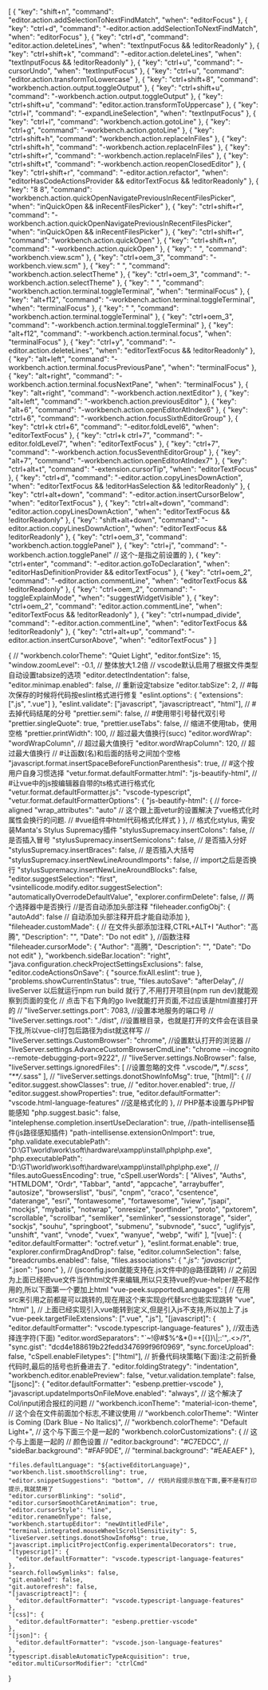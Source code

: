 [
  {
    "key": "shift+n",
    "command": "editor.action.addSelectionToNextFindMatch",
    "when": "editorFocus"
  },
  {
    "key": "ctrl+d",
    "command": "-editor.action.addSelectionToNextFindMatch",
    "when": "editorFocus"
  },
  {
    "key": "ctrl+d",
    "command": "editor.action.deleteLines",
    "when": "textInputFocus && !editorReadonly"
  },
  {
    "key": "ctrl+shift+k",
    "command": "-editor.action.deleteLines",
    "when": "textInputFocus && !editorReadonly"
  },
  {
    "key": "ctrl+u",
    "command": "-cursorUndo",
    "when": "textInputFocus"
  },
  {
    "key": "ctrl+u",
    "command": "editor.action.transformToLowercase"
  },
  {
    "key": "ctrl+shift+8",
    "command": "workbench.action.output.toggleOutput"
  },
  {
    "key": "ctrl+shift+u",
    "command": "-workbench.action.output.toggleOutput"
  },
  {
    "key": "ctrl+shift+u",
    "command": "editor.action.transformToUppercase"
  },
  {
    "key": "ctrl+l",
    "command": "-expandLineSelection",
    "when": "textInputFocus"
  },
  {
    "key": "ctrl+l",
    "command": "workbench.action.gotoLine"
  },
  {
    "key": "ctrl+g",
    "command": "-workbench.action.gotoLine"
  },
  {
    "key": "ctrl+shift+h",
    "command": "workbench.action.replaceInFiles"
  },
  {
    "key": "ctrl+shift+h",
    "command": "-workbench.action.replaceInFiles"
  },
  {
    "key": "ctrl+shift+r",
    "command": "-workbench.action.replaceInFiles"
  },
  {
    "key": "ctrl+shift+t",
    "command": "-workbench.action.reopenClosedEditor"
  },
  {
    "key": "ctrl+shift+r",
    "command": "-editor.action.refactor",
    "when": "editorHasCodeActionsProvider && editorTextFocus && !editorReadonly"
  },
  {
    "key": "8 8",
    "command": "workbench.action.quickOpenNavigatePreviousInRecentFilesPicker",
    "when": "inQuickOpen && inRecentFilesPicker"
  },
  {
    "key": "ctrl+shift+r",
    "command": "-workbench.action.quickOpenNavigatePreviousInRecentFilesPicker",
    "when": "inQuickOpen && inRecentFilesPicker"
  },
  {
    "key": "ctrl+shift+r",
    "command": "workbench.action.quickOpen"
  },
  {
    "key": "ctrl+shift+n",
    "command": "-workbench.action.quickOpen"
  },
  {
    "key": " ",
    "command": "workbench.view.scm"
  },
  {
    "key": "ctrl+oem_3",
    "command": "-workbench.view.scm"
  },
  {
    "key": " ",
    "command": "workbench.action.selectTheme"
  },
  {
    "key": "ctrl+oem_3",
    "command": "-workbench.action.selectTheme"
  },
  {
    "key": " ",
    "command": "workbench.action.terminal.toggleTerminal",
    "when": "terminalFocus"
  },
  {
    "key": "alt+f12",
    "command": "-workbench.action.terminal.toggleTerminal",
    "when": "terminalFocus"
  },
  {
    "key": " ",
    "command": "workbench.action.terminal.toggleTerminal"
  },
  {
    "key": "ctrl+oem_3",
    "command": "-workbench.action.terminal.toggleTerminal"
  },
  {
    "key": "alt+f12",
    "command": "-workbench.action.terminal.focus",
    "when": "terminalFocus"
  },
  {
    "key": "ctrl+y",
    "command": "-editor.action.deleteLines",
    "when": "editorTextFocus && !editorReadonly"
  },
  {
    "key": "alt+left",
    "command": "-workbench.action.terminal.focusPreviousPane",
    "when": "terminalFocus"
  },
  {
    "key": "alt+right",
    "command": "-workbench.action.terminal.focusNextPane",
    "when": "terminalFocus"
  },
  {
    "key": "alt+right",
    "command": "-workbench.action.nextEditor"
  },
  {
    "key": "alt+left",
    "command": "-workbench.action.previousEditor"
  },
  {
    "key": "alt+6",
    "command": "-workbench.action.openEditorAtIndex6"
  },
  {
    "key": "ctrl+6",
    "command": "-workbench.action.focusSixthEditorGroup"
  },
  {
    "key": "ctrl+k ctrl+6",
    "command": "-editor.foldLevel6",
    "when": "editorTextFocus"
  },
  {
    "key": "ctrl+k ctrl+7",
    "command": "-editor.foldLevel7",
    "when": "editorTextFocus"
  },
  {
    "key": "ctrl+7",
    "command": "-workbench.action.focusSeventhEditorGroup"
  },
  {
    "key": "alt+7",
    "command": "-workbench.action.openEditorAtIndex7"
  },
  {
    "key": "ctrl+alt+t",
    "command": "-extension.cursorTip",
    "when": "editorTextFocus"
  },
  {
    "key": "ctrl+d",
    "command": "-editor.action.copyLinesDownAction",
    "when": "editorTextFocus && !editorHasSelection && !editorReadonly"
  },
  {
    "key": "ctrl+alt+down",
    "command": "-editor.action.insertCursorBelow",
    "when": "editorTextFocus"
  },
  {
    "key": "ctrl+alt+down",
    "command": "editor.action.copyLinesDownAction",
    "when": "editorTextFocus && !editorReadonly"
  },
  {
    "key": "shift+alt+down",
    "command": "-editor.action.copyLinesDownAction",
    "when": "editorTextFocus && !editorReadonly"
  },
  {
    "key": "ctrl+oem_3",
    "command": "workbench.action.togglePanel"
  },
  {
    "key": "ctrl+j",
    "command": "-workbench.action.togglePanel" // 这个-是指之前设置的
  },
  {
    "key": "ctrl+enter",
    "command": "-editor.action.goToDeclaration",
    "when": "editorHasDefinitionProvider && editorTextFocus"
  },
  {
    "key": "ctrl+oem_2",
    "command": "-editor.action.commentLine",
    "when": "editorTextFocus && !editorReadonly"
  },
  {
    "key": "ctrl+oem_2",
    "command": "-toggleExplainMode",
    "when": "suggestWidgetVisible"
  },
  {
    "key": "ctrl+oem_2",
    "command": "editor.action.commentLine",
    "when": "editorTextFocus && !editorReadonly"
  },
  {
    "key": "ctrl+numpad_divide",
    "command": "-editor.action.commentLine",
    "when": "editorTextFocus && !editorReadonly"
  },
  {
    "key": "ctrl+alt+up",
    "command": "-editor.action.insertCursorAbove",
    "when": "editorTextFocus"
  }
]

{
    // "workbench.colorTheme": "Quiet Light",
    "editor.fontSize": 15,
    "window.zoomLevel": -0.1, // 整体放大1.2倍
    // vscode默认启用了根据文件类型自动设置tabsize的选项
    "editor.detectIndentation": false,
    "editor.minimap.enabled": false,
    // 重新设定tabsize
    "editor.tabSize": 2,
    // #每次保存的时候将代码按eslint格式进行修复
    "eslint.options": {
      "extensions": [".js", ".vue"]
    },
    "eslint.validate": ["javascript", "javascriptreact", "html"],
    //  #去掉代码结尾的分号
    "prettier.semi": false,
    //  #使用带引号替代双引号
    "prettier.singleQuote": true,
    "prettier.useTabs": false, // 缩进不使用tab，使用空格
    "prettier.printWidth": 100, // 超过最大值换行(succ)
    "editor.wordWrap": "wordWrapColumn", // 超过最大值换行
    "editor.wordWrapColumn": 120, // 超过最大值换行
    //  #让函数(名)和后面的括号之间加个空格
    "javascript.format.insertSpaceBeforeFunctionParenthesis": true,
    // #这个按用户自身习惯选择
    "vetur.format.defaultFormatter.html": "js-beautify-html",
    // #让vue中的js按编辑器自带的ts格式进行格式化
    "vetur.format.defaultFormatter.js": "vscode-typescript",
    "vetur.format.defaultFormatterOptions": {
      "js-beautify-html": {
        // force-aligned
        "wrap_attributes": "auto" // 这个跟上面vetur的设置解决了vue格式化时属性会换行的问题.
        // #vue组件中html代码格式化样式
      }
    },
    // 格式化stylus, 需安装Manta's Stylus Supremacy插件
    "stylusSupremacy.insertColons": false, // 是否插入冒号
    "stylusSupremacy.insertSemicolons": false, // 是否插入分好
    "stylusSupremacy.insertBraces": false, // 是否插入大括号
    "stylusSupremacy.insertNewLineAroundImports": false, // import之后是否换行
    "stylusSupremacy.insertNewLineAroundBlocks": false,
    "editor.suggestSelection": "first",
    "vsintellicode.modify.editor.suggestSelection": "automaticallyOverrodeDefaultValue",
    "explorer.confirmDelete": false, // 两个选择器中是否换行
    //是否自动添加头部注释
    "fileheader.configObj": {
      "autoAdd": false // 自动添加头部注释开启才能自动添加
    },
    "fileheader.customMade": {
      // 在文件头部添加注释,CTRL+ALT+I
      "Author": "高腾",
      "Description": "",
      "Date": "Do not edit"
    },
    //函数注释
    "fileheader.cursorMode": {
      "Author": "高腾",
      "Description": "",
      "Date": "Do not edit"
    },
    "workbench.sideBar.location": "right",
    "java.configuration.checkProjectSettingsExclusions": false,
    "editor.codeActionsOnSave": {
      "source.fixAll.eslint": true
    },
    "problems.showCurrentInStatus": true,
    "files.autoSave": "afterDelay",
    // liveServer 以后就运行npm run build 就行了,不用打开项目(npm run dev)就能观察到页面的变化
    // 点击下右下角的go live就能打开页面,不过应该是html直接打开的
    // "liveServer.settings.port": 7083, //设置本地服务的端口号
    // "liveServer.settings.root": "./dist", //设置根目录，也就是打开的文件会在该目录下找,所以vue-cli打包后路径为dist就这样写
    // "liveServer.settings.CustomBrowser": "chrome", //设置默认打开的浏览器
    // "liveServer.settings.AdvanceCustomBrowserCmdLine": "chrome --incognito --remote-debugging-port=9222",
    // "liveServer.settings.NoBrowser": false,
    "liveServer.settings.ignoredFiles": [
      //设置忽略的文件
      ".vscode/**",
      "**/*.scss",
      "**/*.sass"
    ],
    // "liveServer.settings.donotShowInfoMsg": true,
    "[html]": {
      // "editor.suggest.showClasses": true,
      // "editor.hover.enabled": true,
      // "editor.suggest.showProperties": true,
      "editor.defaultFormatter": "vscode.html-language-features" //这是格式化的
    },
    // PHP基本设置与PHP智能感知
    "php.suggest.basic": false,
    "intelephense.completion.insertUseDeclaration": true,
    //path-intellisense插件(js路径感知插件)
    "path-intellisense.extensionOnImport": true,
    "php.validate.executablePath": "‪D:\\GT\\world\\work\\soft\\hardware\\xampp\\install\\php\\php.exe",
    "php.executablePath": "‪D:\\GT\\world\\work\\soft\\hardware\\xampp\\install\\php\\php.exe",
    // "files.autoGuessEncoding": true,
    "cSpell.userWords": [
      "Alives",
      "Auths",
      "HTMLDOM",
      "Ordr",
      "Tabbar",
      "antd",
      "appcache",
      "arraybuffer",
      "autosize",
      "browserslist",
      "busi",
      "cnpm",
      "craco",
      "csentence",
      "daterange",
      "esri",
      "fontawesome",
      "fortawesome",
      "iview",
      "jsapi",
      "mockjs",
      "mybatis",
      "notwrap",
      "onresize",
      "portfinder",
      "proto",
      "pxtorem",
      "scrollable",
      "scrollbar",
      "semliker",
      "semlinker",
      "sessionstorage",
      "sider",
      "sockjs",
      "souhu",
      "springboot",
      "submenu",
      "subvnode",
      "succ",
      "uglifyjs",
      "unshift",
      "vant",
      "vnode",
      "vuex",
      "wanyue",
      "webp",
      "wifi"
    ],
    "[vue]": {
      "editor.defaultFormatter": "octref.vetur"
    },
    "eslint.format.enable": true,
    "explorer.confirmDragAndDrop": false,
    "editor.columnSelection": false,
    "breadcrumbs.enabled": false,
    "files.associations": {
      "*.js": "javascript",
      "*.json": "jsonc"
    },
    // (jsconfig.json就能支持在.js文件中的@路径跳转)
    // 之前因为上面已经把vue文件当作html文件来编辑,所以只支持vue的vue-helper是不起作用的,所以下面第一个要加上html
    "vue-peek.supportedLanguages": [
      // 在用src来引用之前都是可以跳转的,现在用这个来实现@代替src也能实现跳转
      "vue",
      "html"
    ],
    // 上面已经实现引入vue能转到定义,但是引入js不支持,所以加上了.js
    "vue-peek.targetFileExtensions": [".vue", ".js"],
    "[javascript]": {
      "editor.defaultFormatter": "vscode.typescript-language-features"
    },
    //双击选择连字符(下面)
    "editor.wordSeparators": "`~!@#$%^&*()=+[{]}\\|;:'\",.<>/?",
    "sync.gist": "dcd4e188619b22fedd347699f96f0969",
    "sync.forceUpload": false,
    "cSpell.enableFiletypes": ["!html"],
    // 折叠代码块策略(下面)注:之前折叠代码时,最后的括号也折叠进去了.
    "editor.foldingStrategy": "indentation",
    "workbench.editor.enablePreview": false,
    "vetur.validation.template": false,
    "[jsonc]": {
      "editor.defaultFormatter": "esbenp.prettier-vscode"
    },
    "javascript.updateImportsOnFileMove.enabled": "always", // 这个解决了Col/input闭合报红的问题
    // "workbench.iconTheme": "material-icon-theme", // 这个会在文件前面加个标志,不建议使用
    // "workbench.colorTheme": "Winter is Coming (Dark Blue - No Italics)",
    // "workbench.colorTheme": "Default Light+", // 这个与下面三个是一起的
    "workbench.colorCustomizations": { // 这个与上面是一起的
      // 颜色设置
      // "editor.background": "#C7EDCC",
      // "sideBar.background": "#FAF9DE",
      // "terminal.background": "#EAEAEF"
    },
  
    "files.defaultLanguage": "${activeEditorLanguage}",
    "workbench.list.smoothScrolling": true,
    "editor.snippetSuggestions": "bottom", // 代码片段提示放在下面,要不是有打印提示,我就禁用了
    "editor.cursorBlinking": "solid",
    "editor.cursorSmoothCaretAnimation": true,
    "editor.cursorStyle": "line",
    "editor.renameOnType": false,
    "workbench.startupEditor": "newUntitledFile",
    "terminal.integrated.mouseWheelScrollSensitivity": 5,
    "liveServer.settings.donotShowInfoMsg": true,
    "javascript.implicitProjectConfig.experimentalDecorators": true,
    "[typescript]": {
      "editor.defaultFormatter": "vscode.typescript-language-features"
    },
    "search.followSymlinks": false,
    "git.enabled": false,
    "git.autorefresh": false,
    "[javascriptreact]": {
      "editor.defaultFormatter": "vscode.typescript-language-features"
    },
    "[css]": {
      "editor.defaultFormatter": "esbenp.prettier-vscode"
    },
    "[json]": {
      "editor.defaultFormatter": "vscode.json-language-features"
    },
    "typescript.disableAutomaticTypeAcquisition": true,
    "editor.multiCursorModifier": "ctrlCmd"
  }
  